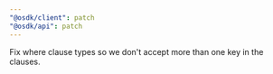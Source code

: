 ```yaml
---
"@osdk/client": patch
"@osdk/api": patch
---
```


Fix where clause types so we don't accept more than one key in the clauses.

